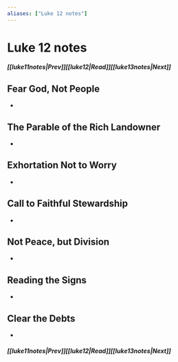 ```yaml
---
aliases: ["Luke 12 notes"]
---
```

# Luke 12 notes
##### <span class=arrow-left></span>[[luke11notes|Prev]]<span class=navigation-separator></span>[[luke12|Read]]<span class=navigation-separator></span>[[luke13notes|Next]]<span class=arrow-right></span>
## Fear God, Not People
- 
## The Parable of the Rich Landowner
- 
## Exhortation Not to Worry
- 
## Call to Faithful Stewardship
- 
## Not Peace, but Division
- 
## Reading the Signs
- 
## Clear the Debts
- 
##### <span class=arrow-left></span>[[luke11notes|Prev]]<span class=navigation-separator></span>[[luke12|Read]]<span class=navigation-separator></span>[[luke13notes|Next]]<span class=arrow-right></span>